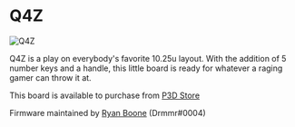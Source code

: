 # Q4Z

![Q4Z](https://cdn.shopify.com/s/files/1/0501/7537/7592/products/q4n-6_470x.jpg?v=1623373518)

Q4Z is a play on everybody's favorite 10.25u layout. With the addition of 5 number keys and a handle,
this little board is ready for whatever a raging gamer can throw it at.

This board is available to purchase from [P3D Store](https://p3dstore.com)

Firmware maintained by [Ryan Boone](https://github.com/rjboone) (Drmmr#0004)
